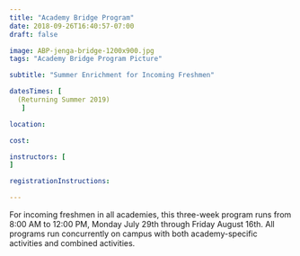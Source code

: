 ```yaml
---
title: "Academy Bridge Program"
date: 2018-09-26T16:40:57-07:00
draft: false

image: ABP-jenga-bridge-1200x900.jpg
tags: "Academy Bridge Program Picture"

subtitle: "Summer Enrichment for Incoming Freshmen"

datesTimes: [ 
  (Returning Summer 2019)
   ]

location:

cost:

instructors: [
]   

registrationInstructions:

---
```


For incoming freshmen in all academies, this three-week program runs from 8:00 AM to 12:00 PM, Monday July 29th through Friday August 16th. All programs run concurrently on campus with both academy-specific activities and combined activities. 
